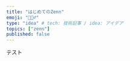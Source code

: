 ```yaml
---
title: "はじめてのZenn"
emoji: "🙇🏻‍♂️"
type: "idea" # tech: 技術記事 / idea: アイデア
topics: ["zenn"]
published: false
---
```


テスト